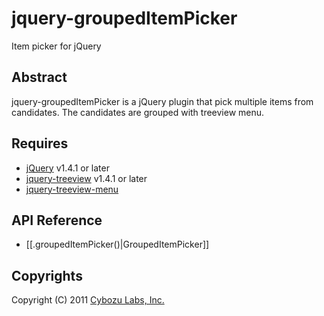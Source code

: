 jquery-groupedItemPicker
========================

Item picker for jQuery

Abstract
--------
jquery-groupedItemPicker is a jQuery plugin that pick multiple items from candidates. The candidates are grouped with treeview menu.

Requires
--------
* [jQuery](http://jquery.com) v1.4.1 or later
* [jquery-treeview](http://bassistance.de/jquery-plugins/jquery-plugin-treeview/) v1.4.1 or later
* [jquery-treeview-menu](https://github.com/hatashinya/jquery-treeview-menu)

API Reference
-------------
* [[.groupedItemPicker()|GroupedItemPicker]]

Copyrights
----------
Copyright (C) 2011 [Cybozu Labs, Inc.](http://labs.cybozu.co.jp/)
